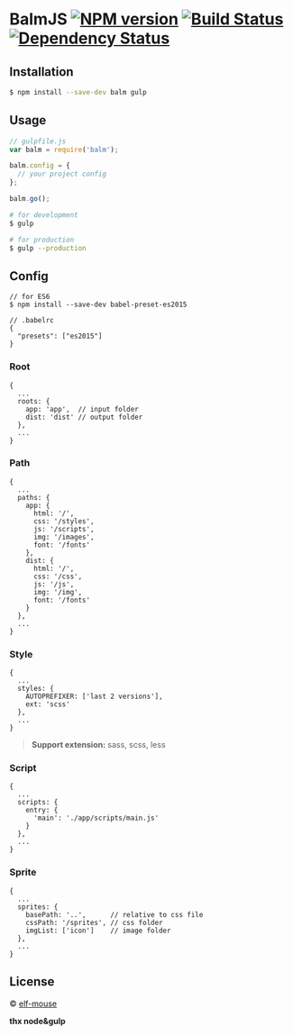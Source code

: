 # BalmJS [![NPM version][npm-image]][npm-url] [![Build Status][travis-image]][travis-url] [![Dependency Status][daviddm-image]][daviddm-url]
>

## Installation

```sh
$ npm install --save-dev balm gulp
```

## Usage

```js
// gulpfile.js
var balm = require('balm');

balm.config = {
  // your project config
};

balm.go();
```

```sh
# for development
$ gulp

# for production
$ gulp --production
```

## Config

```
// for ES6
$ npm install --save-dev babel-preset-es2015

// .babelrc
{
  "presets": ["es2015"]
}
```

### Root

```
{
  ...
  roots: {
    app: 'app',  // input folder
    dist: 'dist' // output folder
  },
  ...
}
```

### Path

```
{
  ...
  paths: {
    app: {
      html: '/',
      css: '/styles',
      js: '/scripts',
      img: '/images',
      font: '/fonts'
    },
    dist: {
      html: '/',
      css: '/css',
      js: '/js',
      img: '/img',
      font: '/fonts'
    }
  },
  ...
}
```

### Style

```
{
  ...
  styles: {
    AUTOPREFIXER: ['last 2 versions'],
    ext: 'scss'
  },
  ...
}
```

> __Support extension:__ sass, scss, less

### Script

```
{
  ...
  scripts: {
    entry: {
      'main': './app/scripts/main.js'
    }
  },
  ...
}
```

### Sprite

```
{
  ...
  sprites: {
    basePath: '..',      // relative to css file
    cssPath: '/sprites', // css folder
    imgList: ['icon']    // image folder
  },
  ...
}
```

## License

 © [elf-mouse](http://elf-mouse.me/)


[npm-image]: https://badge.fury.io/js/balm.svg
[npm-url]: https://npmjs.org/package/balm
[travis-image]: https://travis-ci.org/balm.svg?branch=master
[travis-url]: https://travis-ci.org/balm
[daviddm-image]: https://david-dm.org/balm.svg?theme=shields.io
[daviddm-url]: https://david-dm.org/balm

__thx node&gulp__
